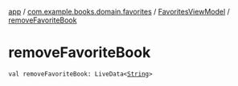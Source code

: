 [app](../../index.md) / [com.example.books.domain.favorites](../index.md) / [FavoritesViewModel](index.md) / [removeFavoriteBook](./remove-favorite-book.md)

# removeFavoriteBook

`val removeFavoriteBook: LiveData<`[`String`](https://kotlinlang.org/api/latest/jvm/stdlib/kotlin/-string/index.html)`>`